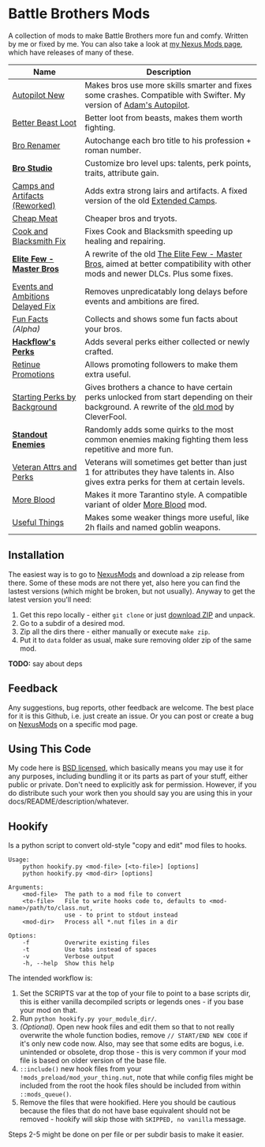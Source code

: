 # Battle Brothers Mods

A collection of mods to make Battle Brothers more fun and comfy. Written by me or fixed by me. You can also take a look at [my Nexus Mods page][nexus-mods], which have releases of many of these.

| Name | Description |
---|---
[Autopilot New](autopilot) | Makes bros use more skills smarter and fixes some crashes. Compatible with Swifter. My version of [Adam's Autopilot][autopilot-old].
[Better Beast Loot](mod_beast_loot) | Better loot from beasts, makes them worth fighting.
[Bro Renamer](renamer) | Autochange each bro title to his profession + roman number.
**[Bro Studio](bro_studio)** | Customize bro level ups: talents, perk points, traits, attribute gain.
[Camps and Artifacts (Reworked)](camps_and_artifacts) | Adds extra strong lairs and artifacts. A fixed version of the old [Extended Camps][camps-old].
[Cheap Meat](cheap_meat) | Cheaper bros and tryots.
[Cook and Blacksmith Fix](heal_repair_fix) | Fixes Cook and Blacksmith speeding up healing and repairing.
**[Elite Few - Master Bros](elite_few)** | A rewrite of the old [The Elite Few - Master Bros][elite-few-old], aimed at better compatibility with other mods and newer DLCs. Plus some fixes.
[Events and Ambitions Delayed Fix](events_delayed_fix) | Removes unpredicatably long delays before events and ambitions are fired.
[Fun Facts](fun_facts) *(Alpha)* | Collects and shows some fun facts about your bros.
**[Hackflow's Perks](hackflows_perks)** | Adds several perks either collected or newly crafted. 
[Retinue Promotions](retinue_ups) | Allows promoting followers to make them extra useful.
[Starting Perks by Background](mod_background_perks) | Gives brothers a chance to have certain perks unlocked from start depending on their background. A rewrite of the [old mod][background-perks-old] by CleverFool.
**[Standout Enemies](standout_enemies)** | Randomly adds some quirks to the most common enemies making fighting them less repetitive and more fun.
[Veteran Attrs and Perks](mod_vap) | Veterans will sometimes get better than just 1 for attributes they have talents in. Also gives extra perks for them at certain levels.
[More Blood](more_blood) | Makes it more Tarantino style. A compatible variant of older [More Blood][more-blood-old] mod.
[Useful Things](useful) | Makes some weaker things more useful, like 2h flails and named goblin weapons.

<!-- [Brogen](brogen) | An alternative to Ultra Bros -->
<!-- [Useful Things](useful) | Some things made more useful: nets, hand to hand, ... -->


## Installation

The easiest way is to go to [NexusMods][nexus-mods] and download a zip release from there. Some of these mods are not there yet, also here you can find the lastest versions (which might be broken, but not usually). Anyway to get the latest version you'll need:

1. Get this repo locally - either `git clone` or just [download ZIP][zip] and unpack.
2. Go to a subdir of a desired mod.
3. Zip all the dirs there - either manually or execute `make zip`.
4. Put it to `data` folder as usual, make sure removing older zip of the same mod.

**TODO:** say about deps


## Feedback

Any suggestions, bug reports, other feedback are welcome. The best place for it is this Github, i.e. just create an issue. Or you can post or create a bug on [NexusMods][nexus-mods] on a specific mod page.


## Using This Code

My code here is [BSD licensed](LICENSE), which basically means you may use it for any purposes, including bundling it or its parts as part of your stuff, either public or private. Don't need to explicitly ask for permission. However, if you do distribute such your work then you should say you are using this in your docs/README/description/whatever.


## Hookify

Is a python script to convert old-style "copy and edit" mod files to hooks.

```
Usage:
    python hookify.py <mod-file> [<to-file>] [options]
    python hookify.py <mod-dir> [options]

Arguments:
    <mod-file>  The path to a mod file to convert
    <to-file>   File to write hooks code to, defaults to <mod-name>/path/to/class.nut,
                use - to print to stdout instead
    <mod-dir>   Process all *.nut files in a dir

Options:
    -f          Overwrite existing files
    -t          Use tabs instead of spaces
    -v          Verbose output
    -h, --help  Show this help
```

The intended workflow is:

1. Set the SCRIPTS var at the top of your file to point to a base scripts dir, this is either vanilla decompiled scripts or legends ones - if you base your mod on that.
2. Run `python hookify.py your_module_dir/`.
3. *(Optional).* Open new hook files and edit them so that to not really overwrite the whole function bodies, remove `// START/END NEW CODE` if it's only new code now. Also, may see that some edits are bogus, i.e. unintended or obsolete, drop those - this is very common if your mod file is based on older version of the base file.
4. `::include()` new hook files from your `!mods_preload/mod_your_thing.nut`, note that while config files might be included from the root the hook files should be included from within `::mods_queue()`.
5. Remove the files that were hookified. Here you should be cautious because the files that do not have base equivalent should not be removed - hookify will skip those with `SKIPPED, no vanilla` message.

Steps 2-5 might be done on per file or per subdir basis to make it easier.


[nexus-mods]: https://www.nexusmods.com/battlebrothers/users/97435548?tab=user+files
[zip]: https://github.com/Suor/battle-brothers-mods/archive/refs/heads/master.zip

[autopilot-old]: https://www.nexusmods.com/battlebrothers/mods/62
[camps-old]: https://www.nexusmods.com/battlebrothers/mods/195
[elite-few-old]: https://www.nexusmods.com/battlebrothers/mods/253
[background-perks-old]: https://www.nexusmods.com/battlebrothers/mods/70
[more-blood-old]: https://www.nexusmods.com/battlebrothers/mods/28
